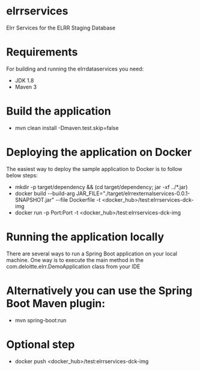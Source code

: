 # elrrservices
Elrr Services for the ELRR Staging Database

# Requirements
For building and running the elrrdataservices you need:
- JDK 1.8
- Maven 3
# Build the application
- mvn clean install -Dmaven.test.skip=false
# Deploying the application on Docker 
The easiest way to deploy the sample application to Docker is to follow below steps:
- mkdir -p target/dependency && (cd target/dependency; jar -xf ../*.jar)
- docker build --build-arg JAR_FILE="./target/elrrexternalservices-0.0.1-SNAPSHOT.jar" --file Dockerfile -t <docker_hub>/test:elrrservices-dck-img
- docker run -p Port:Port -t <docker_hub>/test:elrrservices-dck-img

# Running the application locally
There are several ways to run a Spring Boot application on your local machine. One way is to execute the main method in the com.deloitte.elrr.DemoApplication class from your IDE
# Alternatively you can use the Spring Boot Maven plugin: 
- mvn spring-boot:run
# Optional step 
- docker push <docker_hub>/test:elrrservices-dck-img
